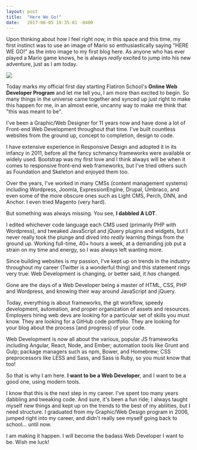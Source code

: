```yaml
---
layout: post
title:  "Here We Go!"
date:   2017-06-05 19:35:01 -0400
---
```


Upon thinking about how I feel right now, in this space and this time, my first instinct was to use an image of Mario so enthusiastically saying "HERE WE GO!" as the intro image to my first blog here. As anyone who has ever played a Mario game knows, he is always *really* excited to jump into his new adventure, just as I am today.

![](http://i.imgur.com/fD7kZ2v.jpg)

Today marks my official first day starting Flatiron School's **Online Web Developer Program** and let me tell you, I am more than excited to begin. So many things in the universe came together and synced up just right to make this happen for me, in an almost eerie, uncanny way to make me think that "this was meant to be".

I've been a Graphic/Web Designer for 11 years now and have done a lot of Front-end Web Development throughout that time. I've built countless websites from the ground up, concept to completion, design to code.

I have extensive experience in Responsive Design and adopted it in its infancy in 2011, before all the fancy schmancy frameworks were available or widely used. Bootstrap was my first love and I think always will be when it comes to responsive front-end web frameworks, but I've tried others such as Foundation and Skeleton and enjoyed them too.

Over the years, I've worked in many CMSs (content management systems) including Wordpress, Joomla, ExpressionEngine, Drupal, Umbraco, and even some of the more obscure ones such as Light CMS, Perch, DNN, and Anchor. I even tried Magento (very hard).

But something was always missing. You see, **I dabbled A LOT**.

I edited whichever code language each CMS used (primarily PHP with Wordpress), and tweaked JavaScript and jQuery plugins and widgets, but I never really took the plunge and dived into *really* learning things from the ground up. Working full-time, 40+ hours a week, at a demanding job put a strain on my time and energy, so I was always left wanting more.

Since building websites is my passion, I've kept up on trends in the industry throughout my career (Twitter is a wonderful thing) and this statement rings very true: Web Development is changing, or better said, it *has* changed.

Gone are the days of a Web Developer being a master of HTML, CSS, PHP and Wordpress, and knowing their way around JavaScript and jQuery.

Today, everything is about frameworks, the git workflow, speedy development, automation, and proper organization of assets and resources. Employers hiring web devs are looking for a particular set of skills you must know. They are looking for a GitHub code portfolio. They are looking for your blog about the process (and progress) of your code.

Web Development is now all about the various, popular JS frameworks including Angular, React, Node, and Ember; automation tools like Grunt and Gulp; package managers such as npm, Bower, and Homebrew; CSS preprocessors like LESS and Sass, and Sass is Ruby, so you must know that too!

So that is why I am here. **I want to be a Web Developer**, and I want to be a good one, using modern tools.

I know that this is the next step in my career. I've spent too many years dabbling and tweaking code. And sure, it's been a fun ride; I always taught myself new things and kept up on the trends to the best of my abilities, but I need structure. I graduated from my Graphic/Web Design program in 2006, jumped right into my career, and didn't really see myself going back to school... until now.

I am making it happen. I will become the badass Web Developer I want to be. Wish me luck!
